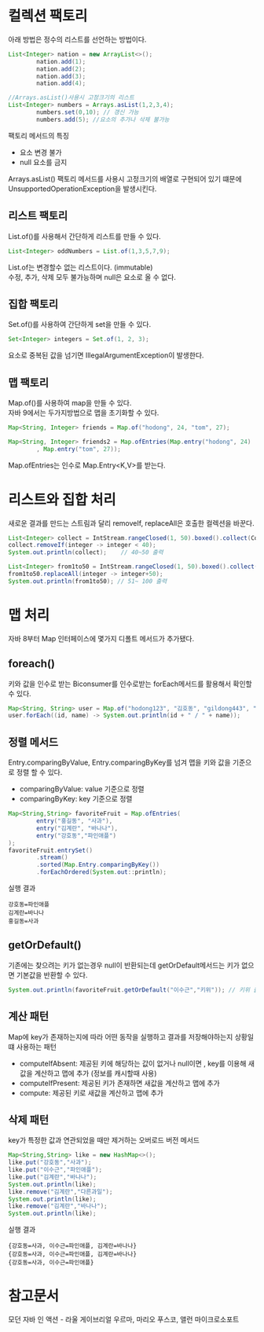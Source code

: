 # 컬렉션 팩토리
아래 방법은 정수의 리스트를 선언하는 방법이다.

```java 
List<Integer> nation = new ArrayList<>();
        nation.add(1);
        nation.add(2);
        nation.add(3);
        nation.add(4);

//Arrays.asList()사용시 고정크기의 리스트
List<Integer> numbers = Arrays.asList(1,2,3,4);
        numbers.set(0,10); // 갱신 가능
        numbers.add(5); //요소의 추가나 삭제 불가능
```
팩토리 메서드의 특징
- 요소 변경 불가
- null 요소를 금지

Arrays.asList() 팩토리 메서드를 사용시 고정크기의 배열로 구현되어 있기 떄문에 UnsupportedOperationException을 발생시킨다.

## 리스트 팩토리
List.of()를 사용해서 간단하게 리스트를 만들 수 있다.
```java
List<Integer> oddNumbers = List.of(1,3,5,7,9);
```
List.of는 변경할수 없는 리스트이다. (immutable)  
수정, 추가, 삭제 모두 불가능하며 null은 요소로 올 수 없다.

## 집합 팩토리
Set.of()를 사용하여 간단하게 set을 만들 수 있다.
```java
Set<Integer> integers = Set.of(1, 2, 3);
```
요소로 중복된 값을 넘기면 IllegalArgumentException이 발생한다.

## 맵 팩토리
Map.of()를 사용하여 map을 만들 수 있다.  
자바 9에서는 두가지방법으로 맵을 초기화할 수 있다.
```java
Map<String, Integer> friends = Map.of("hodong", 24, "tom", 27);

Map<String, Integer> friends2 = Map.ofEntries(Map.entry("hodong", 24)
        , Map.entry("tom", 27));
```
Map.ofEntries는 인수로 Map.Entry<K,V>를 받는다.

# 리스트와 집합 처리
새로운 결과를 만드는 스트림과 달리 removeIf, replaceAll은 호출한 컬렉션을 바꾼다.

```java
List<Integer> collect = IntStream.rangeClosed(1, 50).boxed().collect(Collectors.toList());
collect.removeIf(integer -> integer < 40);
System.out.println(collect);    // 40~50 출력

List<Integer> from1to50 = IntStream.rangeClosed(1, 50).boxed().collect(Collectors.toList());
from1to50.replaceAll(integer -> integer+50);
System.out.println(from1to50); // 51~ 100 출력
```

# 맵 처리
자바 8부터 Map 인터페이스에 몇가지 디폴트 메서드가 추가됐다.

## foreach()
키와 값을 인수로 받는 Biconsumer를 인수로받는 forEach메서드를 활용해서 확인할 수 있다.
```java
Map<String, String> user = Map.of("hodong123", "김호동", "gildong443", "홍길동", "tomsday", "tom");
user.forEach((id, name) -> System.out.println(id + " / " + name));
```

## 정렬 메서드
Entry.comparingByValue, Entry.comparingByKey를 넘겨 맵을 키와 값을 기준으로 정렬 할 수 있다.
- comparingByValue: value 기준으로 정렬
- comparingByKey: key 기준으로 정렬
```java
Map<String,String> favoriteFruit = Map.ofEntries(
        entry("홍길동", "사과"),
        entry("김계란", "바나나"),
        entry("강호동","파인애플")
);
favoriteFruit.entrySet()
        .stream()
        .sorted(Map.Entry.comparingByKey())
        .forEachOrdered(System.out::println);
```
실행 결과
```
강호동=파인애플
김계란=바나나
홍길동=사과
```

## getOrDefault()
기존에는 찾으려는 키가 없는경우 null이 반환되는데 getOrDefault메서드는 키가 없으면 기본값을 반환할 수 있다.

```java
System.out.println(favoriteFruit.getOrDefault("이수근","키위")); // 키위 출력
```

## 계산 패턴
Map에 key가 존재하는지에 따라 어떤 동작을 실행하고 결과를 저장해야하는지 상황일떄 사용하는 패턴
- computeIfAbsent: 제공된 키에 해당하는 값이 없거나 null이면 , key를 이용해 새값을 계산하고 맵에 추가
  (정보를 캐시할때 사용)
- computeIfPresent: 제공된 키가 존재하면 새값을 계산하고 맵에 추가
- compute: 제공된 키로 새값을 계산하고 맵에 추가

## 삭제 패턴
key가 특정한 값과 연관되었을 때만 제거하는 오버로드 버전 메서드
```java
Map<String,String> like = new HashMap<>();
like.put("강호동","사과");
like.put("이수근","파인애플");
like.put("김계란","바나나");
System.out.println(like);
like.remove("김계란","다른과일");
System.out.println(like);
like.remove("김계란","바나나");
System.out.println(like);
```
실행 결과
```
{강호동=사과, 이수근=파인애플, 김계란=바나나}
{강호동=사과, 이수근=파인애플, 김계란=바나나}
{강호동=사과, 이수근=파인애플}
```







# 참고문서

모던 자바 인 액션 - 라울 게이브리얼 우르마, 마리오 푸스코, 앨런 마이크로소포트
